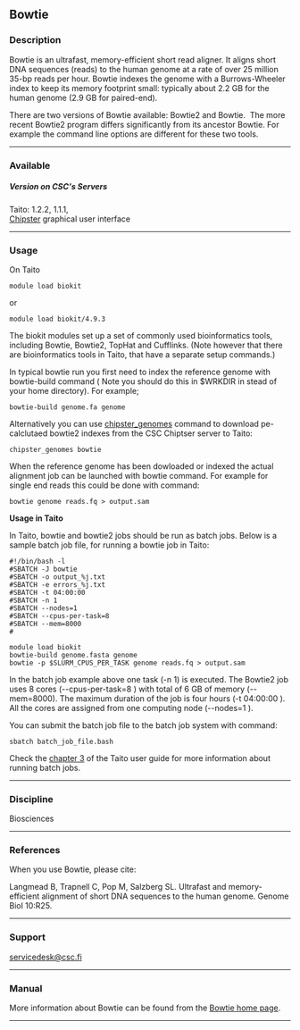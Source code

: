## Bowtie

### Description

Bowtie is an ultrafast, memory-efficient short read aligner. It aligns
short DNA sequences (reads)  to the human genome at a  rate of over 25
million  35-bp  reads per  hour.  Bowtie  indexes  the genome  with  a
Burrows-Wheeler index to keep its memory footprint small: typically
about 2.2 GB for the human genome (2.9 GB for paired-end).  
  
There are two  versions of Bowtie available: Bowtie2  and Bowtie.  The
more recent  Bowtie2 program  differs significantly from  its ancestor
Bowtie. For example  the command line options are  different for these
two tools.

------------------------------------------------------------------------

### Available

##### Version on CSC's Servers

Taito: 1.2.2, 1.1.1,  
[Chipster] graphical user interface

------------------------------------------------------------------------

### Usage

On Taito

    module load biokit

or

    module load biokit/4.9.3

The biokit modules set up a set of commonly used bioinformatics tools,
including Bowtie,  Bowtie2, TopHat  and Cufflinks. (Note  however that
there are  bioinformatics tools in  Taito, that have a  separate setup
commands.)

In typical  bowtie run you  first need  to index the  reference genome
with bowtie-build  command (  Note you  should do  this in  $WRKDIR in
stead of your home directory). For example;

    bowtie-build genome.fa genome

Alternatively  you can  use  [chipster\_genomes]  command to  download
pe-calclutaed bowtie2 indexes from the CSC Chiptser server to Taito:

~~~~
chipster_genomes bowtie
~~~~

When the  reference genome  has been dowloaded  or indexed  the actual
alignment job  can be  launched with bowtie  command. For  example for
single end reads this could be done with command:

    bowtie genome reads.fq > output.sam

**Usage in Taito**

In Taito, bowtie  and bowtie2 jobs should be run  as batch jobs. Below
is a sample batch job file, for running a bowtie job in Taito:

    #!/bin/bash -l
    #SBATCH -J bowtie
    #SBATCH -o output_%j.txt
    #SBATCH -e errors_%j.txt
    #SBATCH -t 04:00:00
    #SBATCH -n 1
    #SBATCH --nodes=1  
    #SBATCH --cpus-per-task=8
    #SBATCH --mem=8000
    #

    module load biokit
    bowtie-build genome.fasta genome
    bowtie -p $SLURM_CPUS_PER_TASK genome reads.fq > output.sam

In  the batch  job example  above  one task  (-n 1)  is executed.  The
Bowtie2 job  uses 8 cores (--cpus-per-task=8  ) with total of  6 GB of
memory (--mem=8000). The maximum duration of the job is four hours (-t
04:00:00  ).  All the  cores  are  assigned  from one  computing  node
(--nodes=1 ).

You  can submit  the  batch job  file  to the  batch  job system  with
command:

    sbatch batch_job_file.bash

Check the  [chapter 3] of  the Taito  user guide for  more information
about running batch jobs.

------------------------------------------------------------------------

### Discipline

Biosciences  

------------------------------------------------------------------------

### References

When you use Bowtie, please cite:

Langmead  B,   Trapnell  C,   Pop  M,   Salzberg  SL.   Ultrafast  and
memory-efficient alignment of short DNA sequences to the human genome.
Genome Biol 10:R25.

------------------------------------------------------------------------

### Support

servicedesk@csc.fi

------------------------------------------------------------------------

### Manual

More  information about  Bowtie can  be  found from  the [Bowtie  home
page].

------------------------------------------------------------------------

  [Chipster]: http://chipster.csc.fi
  [chipster\_genomes]: https://research.csc.fi/-/chipster_indexes
  [chapter 3]: http://research.csc.fi/taito-batch-jobs
  [Bowtie home page]: http://bowtie-bio.sourceforge.net/index.shtml
